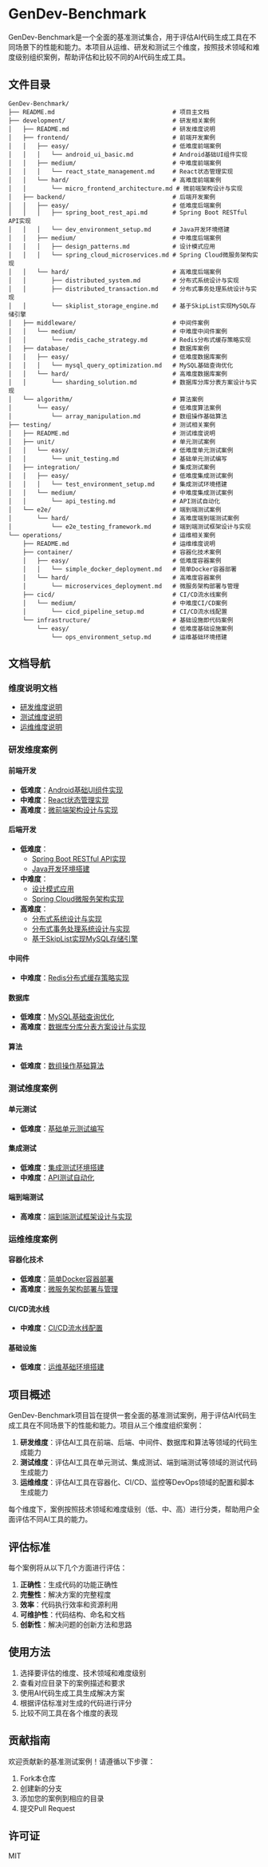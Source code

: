 # GenDev-Benchmark

GenDev-Benchmark是一个全面的基准测试集合，用于评估AI代码生成工具在不同场景下的性能和能力。本项目从运维、研发和测试三个维度，按照技术领域和难度级别组织案例，帮助评估和比较不同的AI代码生成工具。

## 文件目录

```
GenDev-Benchmark/
├── README.md                                 # 项目主文档
├── development/                              # 研发相关案例
│   ├── README.md                             # 研发维度说明
│   ├── frontend/                             # 前端开发案例
│   │   ├── easy/                             # 低难度前端案例
│   │   │   └── android_ui_basic.md           # Android基础UI组件实现
│   │   ├── medium/                           # 中难度前端案例
│   │   │   └── react_state_management.md     # React状态管理实现
│   │   └── hard/                             # 高难度前端案例
│   │       └── micro_frontend_architecture.md # 微前端架构设计与实现
│   ├── backend/                              # 后端开发案例
│   │   ├── easy/                             # 低难度后端案例
│   │   │   ├── spring_boot_rest_api.md       # Spring Boot RESTful API实现
│   │   │   └── dev_environment_setup.md      # Java开发环境搭建
│   │   ├── medium/                           # 中难度后端案例
│   │   │   ├── design_patterns.md            # 设计模式应用
│   │   │   └── spring_cloud_microservices.md # Spring Cloud微服务架构实现
│   │   └── hard/                             # 高难度后端案例
│   │       ├── distributed_system.md         # 分布式系统设计与实现
│   │       ├── distributed_transaction.md    # 分布式事务处理系统设计与实现
│   │       └── skiplist_storage_engine.md    # 基于SkipList实现MySQL存储引擎
│   ├── middleware/                           # 中间件案例
│   │   └── medium/                           # 中难度中间件案例
│   │       └── redis_cache_strategy.md       # Redis分布式缓存策略实现
│   ├── database/                             # 数据库案例
│   │   ├── easy/                             # 低难度数据库案例
│   │   │   └── mysql_query_optimization.md   # MySQL基础查询优化
│   │   └── hard/                             # 高难度数据库案例
│   │       └── sharding_solution.md          # 数据库分库分表方案设计与实现
│   └── algorithm/                            # 算法案例
│       └── easy/                             # 低难度算法案例
│           └── array_manipulation.md         # 数组操作基础算法
├── testing/                                  # 测试相关案例
│   ├── README.md                             # 测试维度说明
│   ├── unit/                                 # 单元测试案例
│   │   └── easy/                             # 低难度单元测试案例
│   │       └── unit_testing.md               # 基础单元测试编写
│   ├── integration/                          # 集成测试案例
│   │   ├── easy/                             # 低难度集成测试案例
│   │   │   └── test_environment_setup.md     # 集成测试环境搭建
│   │   └── medium/                           # 中难度集成测试案例
│   │       └── api_testing.md                # API测试自动化
│   └── e2e/                                  # 端到端测试案例
│       └── hard/                             # 高难度端到端测试案例
│           └── e2e_testing_framework.md      # 端到端测试框架设计与实现
└── operations/                               # 运维相关案例
    ├── README.md                             # 运维维度说明
    ├── container/                            # 容器化技术案例
    │   ├── easy/                             # 低难度容器案例
    │   │   └── simple_docker_deployment.md   # 简单Docker容器部署
    │   └── hard/                             # 高难度容器案例
    │       └── microservices_deployment.md   # 微服务架构部署与管理
    ├── cicd/                                 # CI/CD流水线案例
    │   └── medium/                           # 中难度CI/CD案例
    │       └── cicd_pipeline_setup.md        # CI/CD流水线配置
    └── infrastructure/                       # 基础设施即代码案例
        └── easy/                             # 低难度基础设施案例
            └── ops_environment_setup.md      # 运维基础环境搭建
```

## 文档导航

### 维度说明文档
- [研发维度说明](development/README.md)
- [测试维度说明](testing/README.md)
- [运维维度说明](operations/README.md)

### 研发维度案例

#### 前端开发
- **低难度**：[Android基础UI组件实现](development/frontend/easy/android_ui_basic.md)
- **中难度**：[React状态管理实现](development/frontend/medium/react_state_management.md)
- **高难度**：[微前端架构设计与实现](development/frontend/hard/micro_frontend_architecture.md)

#### 后端开发
- **低难度**：
  - [Spring Boot RESTful API实现](development/backend/easy/spring_boot_rest_api.md)
  - [Java开发环境搭建](development/backend/easy/dev_environment_setup.md)
- **中难度**：
  - [设计模式应用](development/backend/medium/design_patterns.md)
  - [Spring Cloud微服务架构实现](development/backend/medium/spring_cloud_microservices.md)
- **高难度**：
  - [分布式系统设计与实现](development/backend/hard/distributed_system.md)
  - [分布式事务处理系统设计与实现](development/backend/hard/distributed_transaction.md)
  - [基于SkipList实现MySQL存储引擎](development/backend/hard/skiplist_storage_engine.md)

#### 中间件
- **中难度**：[Redis分布式缓存策略实现](development/middleware/medium/redis_cache_strategy.md)

#### 数据库
- **低难度**：[MySQL基础查询优化](development/database/easy/mysql_query_optimization.md)
- **高难度**：[数据库分库分表方案设计与实现](development/database/hard/sharding_solution.md)

#### 算法
- **低难度**：[数组操作基础算法](development/algorithm/easy/array_manipulation.md)

### 测试维度案例

#### 单元测试
- **低难度**：[基础单元测试编写](testing/unit/easy/unit_testing.md)

#### 集成测试
- **低难度**：[集成测试环境搭建](testing/integration/easy/test_environment_setup.md)
- **中难度**：[API测试自动化](testing/integration/medium/api_testing.md)

#### 端到端测试
- **高难度**：[端到端测试框架设计与实现](testing/e2e/hard/e2e_testing_framework.md)

### 运维维度案例

#### 容器化技术
- **低难度**：[简单Docker容器部署](operations/container/easy/simple_docker_deployment.md)
- **高难度**：[微服务架构部署与管理](operations/container/hard/microservices_deployment.md)

#### CI/CD流水线
- **中难度**：[CI/CD流水线配置](operations/cicd/medium/cicd_pipeline_setup.md)

#### 基础设施
- **低难度**：[运维基础环境搭建](operations/infrastructure/easy/ops_environment_setup.md)

## 项目概述

GenDev-Benchmark项目旨在提供一套全面的基准测试案例，用于评估AI代码生成工具在不同场景下的性能和能力。项目从三个维度组织案例：

1. **研发维度**：评估AI工具在前端、后端、中间件、数据库和算法等领域的代码生成能力
2. **测试维度**：评估AI工具在单元测试、集成测试、端到端测试等领域的测试代码生成能力
3. **运维维度**：评估AI工具在容器化、CI/CD、监控等DevOps领域的配置和脚本生成能力

每个维度下，案例按照技术领域和难度级别（低、中、高）进行分类，帮助用户全面评估不同AI工具的能力。

## 评估标准

每个案例将从以下几个方面进行评估：

1. **正确性**：生成代码的功能正确性
2. **完整性**：解决方案的完整程度
3. **效率**：代码执行效率和资源利用
4. **可维护性**：代码结构、命名和文档
5. **创新性**：解决问题的创新方法和思路

## 使用方法

1. 选择要评估的维度、技术领域和难度级别
2. 查看对应目录下的案例描述和要求
3. 使用AI代码生成工具生成解决方案
4. 根据评估标准对生成的代码进行评分
5. 比较不同工具在各个维度的表现

## 贡献指南

欢迎贡献新的基准测试案例！请遵循以下步骤：

1. Fork本仓库
2. 创建新的分支
3. 添加您的案例到相应的目录
4. 提交Pull Request

## 许可证

MIT